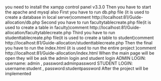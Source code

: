 you need to install the xampp control panel v3.3.0
Then you have to start the apache and mysql also
First you have to run db.php file (it is used to create a database in local server)comment http://localhost:81/Guide-allocation/db.php
Second you have to run facultytablecreate.php file(it is used to create a table in faculty)comment http://localhost:81/Guide-allocation/facultytablecreate.php
Third you have to run studenttablecreate.php file(it is used to create a table to student)comment http://localhost:81/Guide-allocation/studenttablecreate.php
Then the final you have to run the index.html (it is used to run the entire project )comment http://localhost:81/Guide-allocation/index.html
When the main page will be open they will be ask the admin login and student login 
ADMIN LOGIN:
username: admin  , password:adminpassword
STUDENT LOGIN:
username:student  , password:studentpassword
After the project will be implemented
